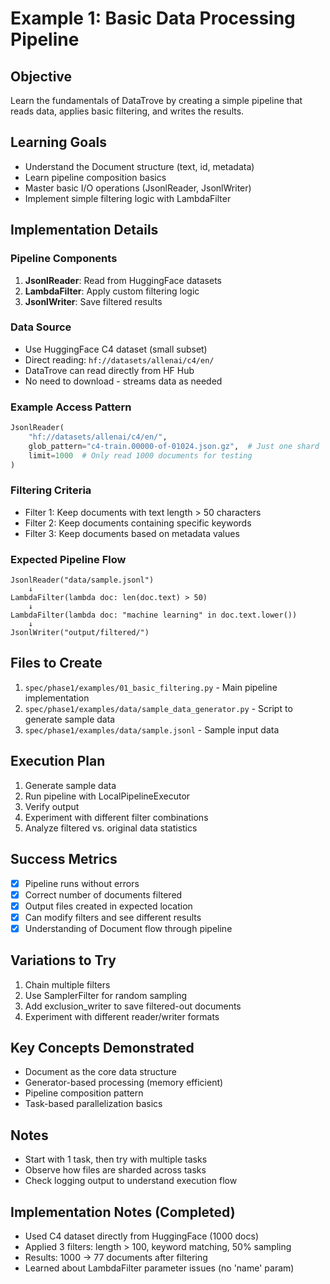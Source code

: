 # Example 1: Basic Data Processing Pipeline

## Objective
Learn the fundamentals of DataTrove by creating a simple pipeline that reads data, applies basic filtering, and writes the results.

## Learning Goals
- Understand the Document structure (text, id, metadata)
- Learn pipeline composition basics
- Master basic I/O operations (JsonlReader, JsonlWriter)
- Implement simple filtering logic with LambdaFilter

## Implementation Details

### Pipeline Components
1. **JsonlReader**: Read from HuggingFace datasets
2. **LambdaFilter**: Apply custom filtering logic
3. **JsonlWriter**: Save filtered results

### Data Source
- Use HuggingFace C4 dataset (small subset)
- Direct reading: `hf://datasets/allenai/c4/en/`
- DataTrove can read directly from HF Hub
- No need to download - streams data as needed

### Example Access Pattern
```python
JsonlReader(
    "hf://datasets/allenai/c4/en/",
    glob_pattern="c4-train.00000-of-01024.json.gz",  # Just one shard
    limit=1000  # Only read 1000 documents for testing
)
```

### Filtering Criteria
- Filter 1: Keep documents with text length > 50 characters
- Filter 2: Keep documents containing specific keywords
- Filter 3: Keep documents based on metadata values

### Expected Pipeline Flow
```
JsonlReader("data/sample.jsonl")
    ↓
LambdaFilter(lambda doc: len(doc.text) > 50)
    ↓
LambdaFilter(lambda doc: "machine learning" in doc.text.lower())
    ↓
JsonlWriter("output/filtered/")
```

## Files to Create
1. `spec/phase1/examples/01_basic_filtering.py` - Main pipeline implementation
2. `spec/phase1/examples/data/sample_data_generator.py` - Script to generate sample data
3. `spec/phase1/examples/data/sample.jsonl` - Sample input data

## Execution Plan
1. Generate sample data
2. Run pipeline with LocalPipelineExecutor
3. Verify output
4. Experiment with different filter combinations
5. Analyze filtered vs. original data statistics

## Success Metrics
- [x] Pipeline runs without errors
- [x] Correct number of documents filtered
- [x] Output files created in expected location
- [x] Can modify filters and see different results
- [x] Understanding of Document flow through pipeline

## Variations to Try
1. Chain multiple filters
2. Use SamplerFilter for random sampling
3. Add exclusion_writer to save filtered-out documents
4. Experiment with different reader/writer formats

## Key Concepts Demonstrated
- Document as the core data structure
- Generator-based processing (memory efficient)
- Pipeline composition pattern
- Task-based parallelization basics

## Notes
- Start with 1 task, then try with multiple tasks
- Observe how files are sharded across tasks
- Check logging output to understand execution flow

## Implementation Notes (Completed)
- Used C4 dataset directly from HuggingFace (1000 docs)
- Applied 3 filters: length > 100, keyword matching, 50% sampling
- Results: 1000 → 77 documents after filtering
- Learned about LambdaFilter parameter issues (no 'name' param)